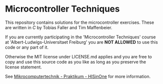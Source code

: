 Microcontroller Techniques
======================

This repository contains solutions for the microcontroller exercises.
These are written in *C* by Tobias Faller and Tim Maffenbeier.

If you are currently participating in the 'Microcontroller Techniques' course at 'Albert-Ludwigs-Universitaet Freiburg' you are **NOT ALLOWED** to use this code or any part of it.

Otherwise the MIT license under LICENSE.md applies and you are free to copy and use this source code as you like as long as you preserve the license statement.

See [Mikrocomputertechnik - Praktikum - HISinOne](https://campus.uni-freiburg.de/qisserver/pages/cm/exa/eventprocess/searchCourse.xhtml?_flowId=showEvent-flow&unitId=2372) for more information.